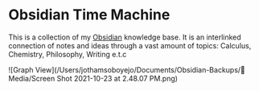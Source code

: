# Obsidian Time Machine
This is a collection of my [Obsidian](https://obsidian.md/) knowledge base. It is an interlinked connection of notes and ideas through a vast amount of topics: Calculus, Chemistry, Philosophy, Writing e.t.c 

![Graph View](/Users/jothamsoboyejo/Documents/Obsidian-Backups/📼  Media/Screen Shot 2021-10-23 at 2.48.07 PM.png)

